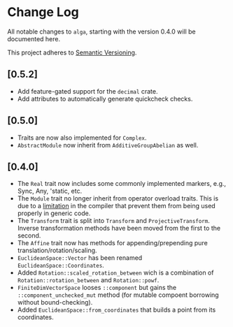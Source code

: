 # Change Log
All notable changes to `alga`, starting with the version 0.4.0 will be
documented here.

This project adheres to [Semantic Versioning](http://semver.org/).

## [0.5.2]
  * Add feature-gated support for the `decimal` crate.
  * Add attributes to automatically generate quickcheck checks.

## [0.5.0]
  * Traits are now also implemented for `Complex`.
  * `AbstractModule` now inherit from `AdditiveGroupAbelian` as well.

## [0.4.0]
  * The `Real` trait now includes some commonly implemented markers, e.g.,
    Sync, Any, 'static, etc.
  * The `Module` trait no longer inherit from operator overload traits. This is
    due to a [limitation](https://github.com/rust-lang/rust/issues/37883) in
    the compiler that prevent them from being used properly in generic code.
  * The `Transform` trait is split into `Transform` and `ProjectiveTransform`.
    Inverse transformation methods have been moved from the first to the second.
  * The `Affine` trait now has methods for appending/prepending pure
    translation/rotation/scaling.
  * `EuclideanSpace::Vector` has been renamed `EuclideanSpace::Coordinates`.
  * Added `Rotation::scaled_rotation_between` wich is a combination of
    `Rotation::rotation_between` and `Rotation::powf`.
  * `FiniteDimVectorSpace` looses `::component` but gains the
    `::component_unchecked_mut` method (for mutable compoent borrowing without
    bound-checking).
  * Added `EuclideanSpace::from_coordinates` that builds a point from its
    coordinates.


